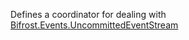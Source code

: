 Defines a coordinator for dealing with [Bifrost.Events.UncommittedEventStream](Bifrost.Events.UncommittedEventStream)